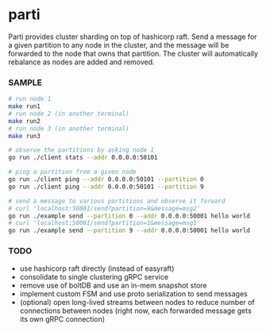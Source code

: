 # parti

Parti provides cluster sharding on top of hashicorp raft. Send a message for a given partition to any node in the cluster, and the message will be forwarded to the node that owns that partition. The cluster will automatically rebalance as nodes are added and removed.

### SAMPLE
```sh
# run node 1
make run1
# run node 2 (in another terminal)
make run2
# run node 3 (in another terminal)
make run3

# observe the partitions by asking node 1
go run ./client stats --addr 0.0.0.0:50101

# ping a partition from a given node
go run ./client ping --addr 0.0.0.0:50101 --partition 0
go run ./client ping --addr 0.0.0.0:50101 --partition 9

# send a message to various partitions and observe it forward
# curl 'localhost:50001/send?partition=9&message=msg2'
go run ./example send --partition 0 --addr 0.0.0.0:50001 hello world
# curl 'localhost:50001/send?partition=1&message=msg1'
go run ./example send --partition 9 --addr 0.0.0.0:50001 hello world
```

### TODO
- use hashicorp raft directly (instead of easyraft)
- consolidate to single clustering gRPC service
- remove use of boltDB and use an in-mem snapshot store
- implement custom FSM and use proto serialization to send messages
- (optional) open long-lived streams between nodes to reduce number of connections between nodes (right now, each forwarded message gets its own gRPC connection)
